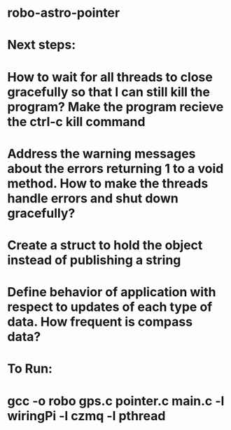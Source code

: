 # robo-astro-pointer

# Next steps:
# How to wait for all threads to close gracefully so that I can still kill the program? Make the program recieve the ctrl-c kill command
# Address the warning messages about the errors returning 1 to a void method.  How to make the threads handle errors and shut down gracefully?
# Create a struct to hold the object instead of publishing a string
# Define behavior of application with respect to updates of each type of data.  How frequent is compass data?

# To Run:

# gcc -o robo gps.c pointer.c main.c -l wiringPi -l czmq -l pthread



